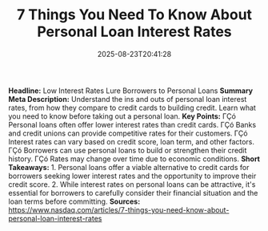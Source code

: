 ﻿---
title: "7 Things You Need To Know About Personal Loan Interest Rates"
date: "2025-08-23T20:41:28"
category: "Markets"
summary: ""
slug: "7 things you need to know about personal loan interest rates"
source_urls:
  - "https://www.nasdaq.com/articles/7-things-you-need-know-about-personal-loan-interest-rates"
seo:
  title: "7 Things You Need To Know About Personal Loan Interest Rates | Hash n Hedge"
  description: ""
  keywords: ["news", "markets", "brief"]
---
**Headline:** Low Interest Rates Lure Borrowers to Personal Loans  **Summary Meta Description:** Understand the ins and outs of personal loan interest rates, from how they compare to credit cards to building credit. Learn what you need to know before taking out a personal loan.  **Key Points:**  ΓÇó Personal loans often offer lower interest rates than credit cards. ΓÇó Banks and credit unions can provide competitive rates for their customers. ΓÇó Interest rates can vary based on credit score, loan term, and other factors. ΓÇó Borrowers can use personal loans to build or strengthen their credit history. ΓÇó Rates may change over time due to economic conditions.  **Short Takeaways:**  1. Personal loans offer a viable alternative to credit cards for borrowers seeking lower interest rates and the opportunity to improve their credit score. 2. While interest rates on personal loans can be attractive, it's essential for borrowers to carefully consider their financial situation and the loan terms before committing.  **Sources:**  https://www.nasdaq.com/articles/7-things-you-need-know-about-personal-loan-interest-rates 
